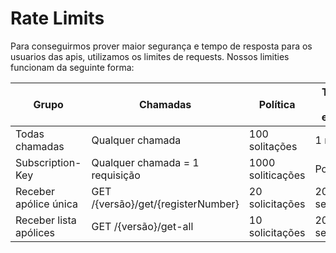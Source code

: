 # Rate Limits

Para conseguirmos prover maior segurança e tempo de resposta para os usuarios das apis, utilizamos os limites de requests. Nossos limities funcionam da seguinte forma:


Grupo                           | Chamadas                          | Política          | Tempo de espera
---                             | ---                               | ---               | ---
Todas chamadas                  | Qualquer chamada                  | 100 solitações    | 1 minuto
Subscription-Key                | Qualquer chamada = 1 requisição   | 1000 soliticações | Por dia
Receber apólice única           | GET /{versão}/get/{registerNumber}| 20 solicitações   | 20 segundos
Receber lista apólices          | GET /{versão}/get-all             | 10 solicitações   | 20 segundos